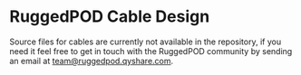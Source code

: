 # RuggedPOD Cable Design

Source files for cables are currently not available in the repository, if you need it feel free to get in touch with the RuggedPOD community by sending an email at [team@ruggedpod.qyshare.com](mailto:team@ruggedpod.qyshare.com).
